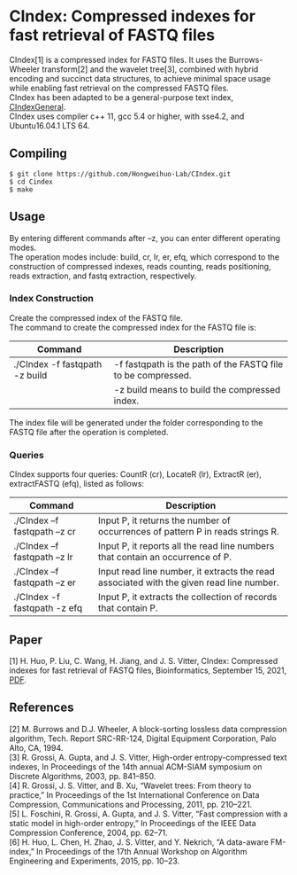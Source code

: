 # CIndex: Compressed indexes for fast retrieval of FASTQ files 
CIndex[1] is a compressed index for FASTQ files. It uses the Burrows-Wheeler transform[2] and the wavelet tree[3], combined with hybrid encoding and succinct data structures, to achieve minimal space usage while enabling fast retrieval on the compressed FASTQ files.  
CIndex has been adapted to be a general-purpose text index, [CIndexGeneral](https://github.com/Hongweihuo-Lab/CIndexGeneral).    
CIndex uses compiler c++ 11, gcc 5.4 or higher, with sse4.2, and Ubuntu16.04.1 LTS 64.
## Compiling 
    $ git clone https://github.com/Hongweihuo-Lab/CIndex.git
    $ cd Cindex
    $ make
## Usage
By entering different commands after –z, you can enter different operating modes.  
The operation modes include: build, cr, lr, er, efq, which correspond to the construction of compressed indexes, reads counting, reads positioning, reads extraction, and fastq extraction, respectively.
### Index Construction
Create the compressed index of the FASTQ file.   
The command to create the compressed index for the FASTQ file is:   

| Command | Description |
| --- | --- |
|./CIndex -f fastqpath -z build |  -f fastqpath is the path of the FASTQ file to be compressed. 
  |  |   -z build means to build the compressed index.   

The index file will be generated under the folder corresponding to the FASTQ file after the operation is completed.
### Queries
CIndex supports four queries: CountR (cr), LocateR (lr), ExtractR (er), extractFASTQ (efq), listed as follows:

| Command | Description |
| --- | --- |
| ./CIndex –f fastqpath –z cr   | Input P, it returns the number of occurrences of pattern P in reads strings R. 
| ./CIndex –f fastqpath –z lr   | Input P, it reports all the read line numbers that contain an occurrence of P.
| ./CIndex –f fastqpath –z er   | Input read line number, it extracts the read associated with the given read line number.
| ./CIndex -f fastqpath -z efq  | Input P, it extracts the collection of records that contain P.

## Paper
[1] H. Huo, P. Liu, C. Wang, H. Jiang, and J. S. Vitter, CIndex: Compressed indexes for fast retrieval of FASTQ files, Bioinformatics, September 15, 2021,  [PDF](https://doi.org/10.1093/bioinformatics/btab655). 

## References
[2] M. Burrows and D.J. Wheeler, A block-sorting lossless data compression algorithm, Tech. Report SRC-RR-124, Digital Equipment Corporation, Palo Alto, CA, 1994.   
[3] R. Grossi, A. Gupta, and J. S. Vitter, High-order entropy-compressed text indexes, In Proceedings of the 14th annual ACM-SIAM symposium on Discrete Algorithms, 2003, pp. 841–850.    
[4] R. Grossi, J. S. Vitter, and B. Xu, “Wavelet trees: From theory to practice,” In Proceedings of the 1st International Conference on Data Compression, Communications and Processing, 2011, pp. 210–221.  
[5] L. Foschini, R. Grossi, A. Gupta, and J. S. Vitter, “Fast compression with a static model in high-order entropy,” In Proceedings of the IEEE Data Compression Conference, 2004, pp. 62–71.   
[6]  H. Huo, L. Chen, H. Zhao, J. S. Vitter, and Y. Nekrich, “A data-aware FM-index,” In Proceedings of the 17th Annual Workshop on Algorithm Engineering and Experiments, 2015, pp. 10–23.

